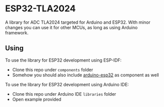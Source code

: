 # ESP32-TLA2024
A library for ADC TLA2024 targeted for Arduino and ESP32. With minor changes you can use it for other MCUs, as long as using Arduino framework.

## Using

To use the library for ESP32 development using ESP-IDF:

* Clone this repo under `components` folder
* Somehow you should also include [arduino-esp32](https://github.com/espressif/arduino-esp32) as component as well

To use the library for ESP32 development using Arduino IDE:

* Clone this repo under Arduino IDE `libraries` folder
* Open example provided

